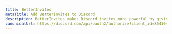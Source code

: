 ```yaml
---
title: BetterInvites
metaTitle: Add BetterInvites to Discord
description: BetterInvites makes Discord invites more powerful by giving members who join with an invite certain roles.
canonicalUrl: https://discord.com/api/oauth2/authorize?client_id=854104839331512400&permissions=2416438512&scope=bot
---
```


<Redirect :to="$frontmatter.canonicalUrl" />
